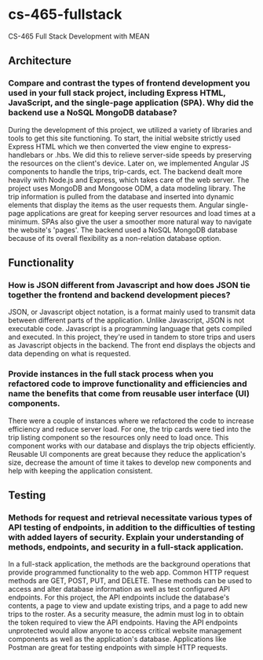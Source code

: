 # cs-465-fullstack
CS-465 Full Stack Development with MEAN
## **Architecture**
### Compare and contrast the types of frontend development you used in your full stack project, including Express HTML, JavaScript, and the single-page application (SPA). Why did the backend use a NoSQL MongoDB database?
  During the development of this project, we utilized a variety of libraries and tools to get this site functioning. To start, the initial website strictly used Express HTML which we then converted the view engine to express-handlebars or .hbs. We did this to relieve server-side speeds by preserving the resources on the client's device. Later on, we implemented Angular JS components to handle the trips, trip-cards, ect. The backend dealt more heavily with Node.js and Express, which takes care of the web server. The project uses MongoDB and Mongoose ODM, a data modeling library. The trip information is pulled from the database and inserted into dynamic elements that display the items as the user requests them. Angular single-page applications are great for keeping server resources and load times at a minimum. SPAs also give the user a smoother more natural way to navigate the website's 'pages'. The backend used a NoSQL MongoDB database because of its overall flexibility as a non-relation database option. 
## **Functionality**
### How is JSON different from Javascript and how does JSON tie together the frontend and backend development pieces?
  JSON, or Javascript object notation, is a format mainly used to transmit data between different parts of the application. Unlike Javascript, JSON is not executable code. Javascript is a programming language that gets compiled and executed. In this project, they're used in tandem to store trips and users as Javascript objects in the backend. The front end displays the objects and data depending on what is requested. 
### Provide instances in the full stack process when you refactored code to improve functionality and efficiencies and name the benefits that come from reusable user interface (UI) components.
  There were a couple of instances where we refactored the code to increase efficiency and reduce server load. For one, the trip cards were tied into the trip listing component so the resources only need to load once. This component works with our database and displays the trip objects efficiently. Reusable UI components are great because they reduce the application's size, decrease the amount of time it takes to develop new components and help with keeping the application consistent. 
## **Testing**
### Methods for request and retrieval necessitate various types of API testing of endpoints, in addition to the difficulties of testing with added layers of security. Explain your understanding of methods, endpoints, and security in a full-stack application.
  In a full-stack application, the methods are the background operations that provide programmed functionality to the web app. Common HTTP request methods are GET, POST, PUT, and DELETE. These methods can be used to access and alter database information as well as test configured API endpoints. For this project, the API endpoints include the database's contents, a page to view and update existing trips, and a page to add new trips to the roster. As a security measure, the admin must log in to obtain the token required to view the API endpoints. Having the API endpoints unprotected would allow anyone to access critical website management components as well as the application's database. Applications like Postman are great for testing endpoints with simple HTTP requests.
  
